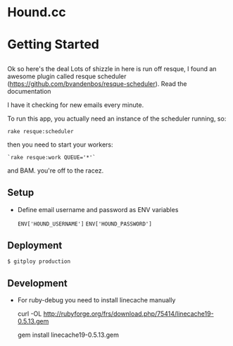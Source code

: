 # Hound.cc

# Getting Started

##
Ok so here's the deal
Lots of shizzle in here is run off resque, I found an awesome plugin called
resque scheduler (https://github.com/bvandenbos/resque-scheduler).
Read the documentation

I have it checking for new emails every minute.

To run this app, you actually need an instance of the scheduler running, so:

    rake resque:scheduler

then you need to start your workers:

    `rake resque:work QUEUE='*'`

and BAM. you're off to the racez.

## Setup

  - Define email username and password as ENV variables

    `ENV['HOUND_USERNAME']`
    `ENV['HOUND_PASSWORD']`

## Deployment

    $ gitploy production

## Development

  - For ruby-debug you need to install linecache manually

    curl -OL http://rubyforge.org/frs/download.php/75414/linecache19-0.5.13.gem

    gem install linecache19-0.5.13.gem

